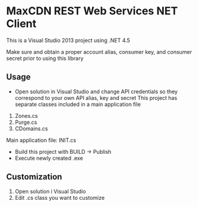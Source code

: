 # MaxCDN REST Web Services NET Client

This is a Visual Studio 2013 project using .NET 4.5 

Make sure and obtain a proper account alias, consumer key, and consumer secret prior to using this library

## Usage

- Open solution in Visual Studio and change API credentials so they correspond to your own API alias, key and secret
This project has separate classes included in a main application file

1. Zones.cs
2. Purge.cs
3. CDomains.cs

Main application file: INIT.cs

- Build this project with BUILD -> Publish
- Execute newly created .exe 

## Customization
1. Open solution i Visual Studio
2. Edit .cs class you want to customize
